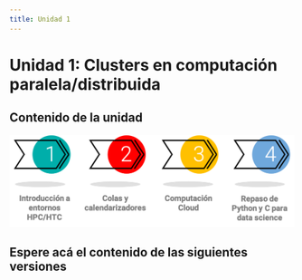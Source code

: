 ```yaml
---
title: Unidad 1
---
```

# Unidad 1: Clusters en computación paralela/distribuida

## Contenido de la unidad

<img src="images/contenidoU1.png"/>

## Espere acá el contenido de las siguientes versiones